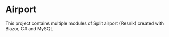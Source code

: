 # Airport
This project contains multiple modules of Split airport (Resnik) created with Blazor, C# and MySQL
